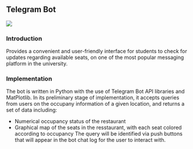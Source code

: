 ## Telegram Bot
![](https://lh3.googleusercontent.com/ZU9cSsyIJZo6Oy7HTHiEPwZg0m2Crep-d5ZrfajqtsH-qgUXSqKpNA2FpPDTn-7qA5Q)
### Introduction
Provides a convenient and user-friendly interface for students to check for updates regarding available seats, on one of the most popular messaging platform in the university.
  
### Implementation
  The bot is written in Python with the use of Telegram Bot API libraries and MatPlotlib. In its preliminary stage of implementation, it accepts queries from users on the occupany information of a given location, and returns a set of data including:
  * Numerical occupancy status of the restaurant
  * Graphical map of the seats in the resstaurant, with each seat colored according to occupancy
  The query will be identified via push buttons that will appear in the bot chat log for the user to interact with.
  
  
